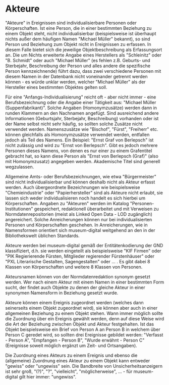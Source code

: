 Akteure
=======

"Akteure" in Ereignissen sind individualisierbare Personen oder Körperschaften. Ist eine Person, die in einer bestimmten Beziehung zu einem Objekt steht, nicht individualisierbar (beispielsweise ist überhaupt nichts außer dem häufigen Namen "Michael Müller" bekannt), so sind Person und Beziehung zum Objekt nicht in Ereignissen zu erfassen. In diesem Falle bietet sich die jeweilige Objektbeschreibung als Erfassungsort an. Die um Nichts erweiterte Angabe eines Herstellers als "Schleinitz" oder "B. Schmidt" oder auch "Michael Müller" (es fehlen z.B. Geburts- und Sterbejahr, Beschreibung der Person und alles andere die spezifische Person kennzeichnende) führt dazu, dass zwei verschiedene Personen mit diesem Namen in der Datenbank nicht voneinander getrennt werden können - es würde unklar werden, welcher
"Michael Müller" als der Hersteller eines bestimmten Objektes gelten soll.

Für eine "Anfangs-Individualisierung" reicht oft - aber nicht immer - eine Berufsbezeichnung oder die Angabe einer Tätigkeit aus: "Michael Müller (Suppenfabrikant)". Solche Angaben (Homonymzusätze) werden dann in runden Klammern an den Nachnamen angefügt. Sind ausreichend andere Informationen (Geburtsjahr, Sterbejahr, Beschreibung) vorhanden oder ist der Name selbst nicht sehr häufig, so sollten solche Zusätze nicht verwendet werden. Namenszusätze wie "Bischof", "Fürst", "Freiherr" etc. können gleichfalls als Homonymzusätze verwendet werden, entfallen jedoch als Teil des Namens. Ein Beispiel: "Ernst Graf von Berlepsch" ist nicht zulässig und wird zu "Ernst von Berlepsch". Gibt es jedoch mehrere Personen dieses Namens, von denen es nur einer zu einem Grafentitel gebracht hat, so kann diese Person als "Ernst von Berlepsch (Graf)" (also mit Homonymzusatz) angegeben werden. Akademische Titel sind generell wegzulassen.

Allgemeine Amts- oder Berufsbezeichnungen, wie etwa "Bürgermeister" sind nicht individualisierbar und können deshalb nicht als Akteur erfasst werden. Auch übergeordnete Bezeichnungen wie beispielsweise 
"Chemieindustrie" oder "Papierhersteller" sind als Akteure nicht erlaubt, sie lassen sich weder individualisieren noch handelt es sich hierbei um Körperschaften. Angaben zu "Akteuren" werden im Katalog
"Personen-Institutionen" gespeichert, redaktionell überarbeitet und mit Verweisen zu Normdatenrepositorien (meist als Linked Open Data - LOD zugänglich) angereichert. Solche Anreicherungen können nur bei individualisierten Personen und Körperschaften geschehen. In Anreicherungen, wie in Namensformen orientiert sich museum-digital weitgehend an den in der Bibliothekswelt üblichen Standards.

Akteure werden bei museum-digital gemäß der Entitätenkodierung der GND klassifiziert, d.h. sie werden eingeteilt als beispielsweise "KIF Firmen" oder "PIK Regierierende Fürsten, Mitglieder regierender
Fürstenhäuser" oder "PXL Literarische Gestalten, Sagengestalten" oder ... . Es gibt dabei 8 Klassen von Körperschaften und weitere 8 Klassen von Personen.

Akteursnamen können von der Normdatenredaktion synonym gesetzt werden. Wer nach einem Akteur mit einem Namen in einer bestimmten Form sucht, der findet auch Objekte zu denen der gleiche Akteur in einer synonymen Namensform in Beziehung gesetzt wurde.

Akteure können einem Ereignis zugeordnet werden (welches dann seinerseits einem Objekt zugeordnet wird), sie können aber auch in einer allgemeinen Beziehung zu einem Objekt stehen. Wann immer möglich sollte
die Zuordnung über ein Ereignis gewählt werden, denn auf diese Weise wird die Art der Beziehung zwischen Objekt und Akteur festgehalten. Ist das Objekt beispielsweise ein Brief von Person A an Person B in welchem über Person C geredet wird, so sollten drei Ereignisse gebildet werden: "Verfasst - Person A", "Empfangen - Person B", "Wurde erwähnt - Person C" (Ereignisse soweit möglich ergänzt um Zeit- und Ortsangaben).

Die Zuordnung eines Akteurs zu einem Ereignis und ebenso die (allgemeine) Zuordnung eines Akteur zu einem Objekt kann entweder "gewiss" oder "ungewiss" sein. Die Bandbreite von Unsicherheitsanzeigern ist sehr groß, "(?)", "?", "vielleicht", "möglicherweise", ... - für museum-digital gilt hier immer: "ungewiss".